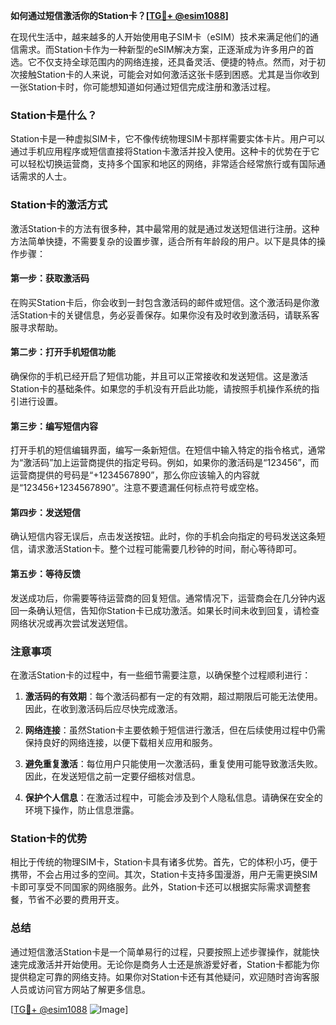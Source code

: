 **如何通过短信激活你的Station卡？[[TG💪+ @esim1088](https://t.me/s/esim1088)]**

在现代生活中，越来越多的人开始使用电子SIM卡（eSIM）技术来满足他们的通信需求。而Station卡作为一种新型的eSIM解决方案，正逐渐成为许多用户的首选。它不仅支持全球范围内的网络连接，还具备灵活、便捷的特点。然而，对于初次接触Station卡的人来说，可能会对如何激活这张卡感到困惑。尤其是当你收到一张Station卡时，你可能想知道如何通过短信完成注册和激活过程。

### Station卡是什么？

Station卡是一种虚拟SIM卡，它不像传统物理SIM卡那样需要实体卡片。用户可以通过手机应用程序或短信直接将Station卡激活并投入使用。这种卡的优势在于它可以轻松切换运营商，支持多个国家和地区的网络，非常适合经常旅行或有国际通话需求的人士。

### Station卡的激活方式

激活Station卡的方法有很多种，其中最常用的就是通过发送短信进行注册。这种方法简单快捷，不需要复杂的设置步骤，适合所有年龄段的用户。以下是具体的操作步骤：

#### 第一步：获取激活码

在购买Station卡后，你会收到一封包含激活码的邮件或短信。这个激活码是你激活Station卡的关键信息，务必妥善保存。如果你没有及时收到激活码，请联系客服寻求帮助。

#### 第二步：打开手机短信功能

确保你的手机已经开启了短信功能，并且可以正常接收和发送短信。这是激活Station卡的基础条件。如果您的手机没有开启此功能，请按照手机操作系统的指引进行设置。

#### 第三步：编写短信内容

打开手机的短信编辑界面，编写一条新短信。在短信中输入特定的指令格式，通常为“激活码”加上运营商提供的指定号码。例如，如果你的激活码是“123456”，而运营商提供的号码是“+1234567890”，那么你应该输入的内容就是“123456+1234567890”。注意不要遗漏任何标点符号或空格。

#### 第四步：发送短信

确认短信内容无误后，点击发送按钮。此时，你的手机会向指定的号码发送这条短信，请求激活Station卡。整个过程可能需要几秒钟的时间，耐心等待即可。

#### 第五步：等待反馈

发送成功后，你需要等待运营商的回复短信。通常情况下，运营商会在几分钟内返回一条确认短信，告知你Station卡已成功激活。如果长时间未收到回复，请检查网络状况或再次尝试发送短信。

### 注意事项

在激活Station卡的过程中，有一些细节需要注意，以确保整个过程顺利进行：

1. **激活码的有效期**：每个激活码都有一定的有效期，超过期限后可能无法使用。因此，在收到激活码后应尽快完成激活。
   
2. **网络连接**：虽然Station卡主要依赖于短信进行激活，但在后续使用过程中仍需保持良好的网络连接，以便下载相关应用和服务。

3. **避免重复激活**：每位用户只能使用一次激活码，重复使用可能导致激活失败。因此，在发送短信之前一定要仔细核对信息。

4. **保护个人信息**：在激活过程中，可能会涉及到个人隐私信息。请确保在安全的环境下操作，防止信息泄露。

### Station卡的优势

相比于传统的物理SIM卡，Station卡具有诸多优势。首先，它的体积小巧，便于携带，不会占用过多的空间。其次，Station卡支持多国漫游，用户无需更换SIM卡即可享受不同国家的网络服务。此外，Station卡还可以根据实际需求调整套餐，节省不必要的费用开支。

### 总结

通过短信激活Station卡是一个简单易行的过程，只要按照上述步骤操作，就能快速完成激活并开始使用。无论你是商务人士还是旅游爱好者，Station卡都能为你提供稳定可靠的网络支持。如果你对Station卡还有其他疑问，欢迎随时咨询客服人员或访问官方网站了解更多信息。

[[TG💪+ @esim1088](https://t.me/s/esim1088) ![Image](https://i.postimg.cc/4NQfJmqS/Snipaste-2025-05-13-00-14-12.png)]